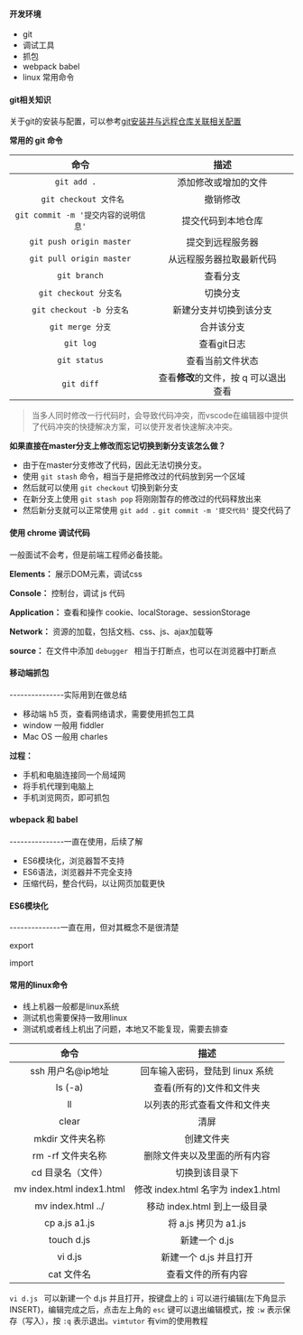 #### 开发环境

* git
* 调试工具
* 抓包
* webpack babel
* linux 常用命令

#### git相关知识

关于git的安装与配置，可以参考[git安装并与远程仓库关联相关配置](https://www.cnblogs.com/aurora-ql/p/13276913.html)

**常用的 git 命令**

|             命令              |           描述           |
| :-------------------------: | :--------------------: |
|        `git add .  `        |       添加修改或增加的文件       |
|     ` git checkout 文件名`     |          撤销修改          |
| `git commit -m '提交内容的说明信息'` |       提交代码到本地仓库        |
|  `git push origin master`   |        提交到远程服务器        |
|  `git pull origin master`   |      从远程服务器拉取最新代码      |
|        `git branch`         |          查看分支          |
|     `git checkout 分支名`      |          切换分支          |
|    `git checkout -b 分支名`    |      新建分支并切换到该分支       |
|       `git merge 分支`        |         合并该分支          |
|          `git log`          |        查看git日志         |
|        `git status`         |        查看当前文件状态        |
|         `git diff`          | 查看**修改**的文件，按 q 可以退出查看 |

> 当多人同时修改一行代码时，会导致代码冲突，而vscode在编辑器中提供了代码冲突的快捷解决方案，可以使开发者快速解决冲突。

**如果直接在master分支上修改而忘记切换到新分支该怎么做？**

* 由于在master分支修改了代码，因此无法切换分支。
* 使用 `git stash` 命令，相当于是把修改过的代码放到另一个区域
* 然后就可以使用 `git checkout` 切换到新分支
* 在新分支上使用 `git stash pop` 将刚刚暂存的修改过的代码释放出来 
* 然后新分支就可以正常使用 `git add .` ` git commit -m '提交代码' ` 提交代码了

#### 使用 chrome 调试代码

一般面试不会考，但是前端工程师必备技能。

**Elements：** 展示DOM元素，调试css

**Console：** 控制台，调试 js 代码

**Application：** 查看和操作 cookie、localStorage、sessionStorage

 **Network：** 资源的加载，包括文档、css、js、ajax加载等

**source：** 在文件中添加 `debugger ` 相当于打断点，也可以在浏览器中打断点

#### 移动端抓包

---------------实际用到在做总结

* 移动端 h5 页，查看网络请求，需要使用抓包工具
* window 一般用 fiddler
* Mac OS 一般用 charles

**过程：**

* 手机和电脑连接同一个局域网
* 将手机代理到电脑上
* 手机浏览网页，即可抓包


#### wbepack 和 babel

---------------一直在使用，后续了解

* ES6模块化，浏览器暂不支持
* ES6语法，浏览器并不完全支持
* 压缩代码，整合代码，以让网页加载更快

#### ES6模块化

--------------一直在用，但对其概念不是很清楚

export 

import

#### 常用的linux命令

* 线上机器一般都是linux系统
* 测试机也需要保持一致用linux
* 测试机或者线上机出了问题，本地又不能复现，需要去排查

|            命令             |              描述               |
| :-----------------------: | :---------------------------: |
|       ssh 用户名@ip地址        |      回车输入密码，登陆到 linux 系统      |
|          ls (-a)          |         查看(所有的)文件和文件夹         |
|            ll             |        以列表的形式查看文件和文件夹         |
|           clear           |              清屏               |
|        mkdir 文件夹名称        |             创建文件夹             |
|       rm -rf  文件夹名称       |        删除文件夹以及里面的所有内容         |
|        cd 目录名（文件）         |            切换到该目录下            |
| mv index.html index1.html | 修改 index.html 名字为 index1.html |
|     mv index.html ../     |     移动 index.html 到上一级目录      |
|       cp a.js a1.js       |       将 a.js 拷贝为 a1.js        |
|        touch d.js         |           新建一个 d.js           |
|          vi d.js          |        新建一个 d.js 并且打开         |
|          cat 文件名          |           查看文件的所有内容           |

`vi d.js ` 可以新建一个 d.js 并且打开，按键盘上的 `i` 可以进行编辑(左下角显示 INSERT)，编辑完成之后，点击左上角的 `esc` 键可以退出编辑模式，按 `:w`  表示保存（写入），按 `:q` 表示退出。`vimtutor` 有vim的使用教程